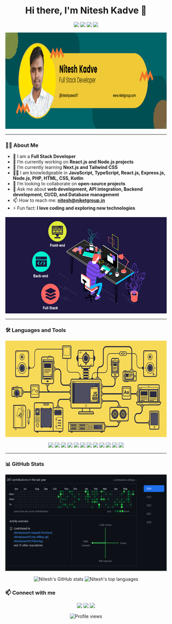 <h1 align="center">Hi there, I'm Nitesh Kadve 👋</h1>

<p align="center">
  <a href="https://www.linkedin.com/in/niteshkadve/"><img src="https://img.shields.io/badge/LinkedIn-0077B5?style=for-the-badge&logo=linkedin&logoColor=white"></a>
  <a href="https://github.com/niteshpawar97"><img src="https://img.shields.io/github/followers/niteshpawar97?label=GitHub&style=for-the-badge"></a>
  <a href="mailto:nitesh@niketgroup.in"><img src="https://img.shields.io/badge/Email-D14836?style=for-the-badge&logo=gmail&logoColor=white"></a>
  <a href="https://x.com/niteshpawarking"><img src="https://img.shields.io/badge/Twitter-1DA1F2?style=for-the-badge&logo=twitter&logoColor=white"></a>
</p>

<p align="center">
  <img src="https://raw.githubusercontent.com/niteshpawar97/niteshpawar97/master/assets/nitesh.png" height="300" alt="Developer at work">
</p>

---

### 👨‍💻 About Me

- 💼 I am a **Full Stack Developer**
- 🔭 I’m currently working on **React.js and Node.js projects**
- 🌱 I’m currently learning **Next.js and Tailwind CSS**
- 🧑‍💻 I am knowledgeable in **JavaScript, TypeScript, React.js, Express.js, Node.js, PHP, HTML, CSS, Kotlin**
- 👯 I’m looking to collaborate on **open-source projects**
- 💬 Ask me about **web development, API integration, Backend development, CI/CD, and Database management**
- 📫 How to reach me: **[nitesh@niketgroup.in](mailto:nitesh@niketgroup.in)**
- ⚡ Fun fact: **I love coding and exploring new technologies**
<p align="center">
  <img src="https://raw.githubusercontent.com/niteshpawar97/niteshpawar97/master/assets/niteshpawar97.gif"  height="300" alt="Developer at work">
</p>

---

### 🛠️ Languages and Tools

<p align="center">
  <img src="https://raw.githubusercontent.com/niteshpawar97/niteshpawar97/master/assets/full-stack-1.gif"  height="300" alt="Developer at work">
</p>

<p align="center">
  <img src="https://img.shields.io/badge/JavaScript-F7DF1E?style=for-the-badge&logo=javascript&logoColor=black">
  <img src="https://img.shields.io/badge/React-61DAFB?style=for-the-badge&logo=react&logoColor=black">
  <img src="https://img.shields.io/badge/Node.js-339933?style=for-the-badge&logo=nodedotjs&logoColor=white">
  <img src="https://img.shields.io/badge/Express.js-000000?style=for-the-badge&logo=express&logoColor=white">
  <img src="https://img.shields.io/badge/Sequelize-52B0E7?style=for-the-badge&logo=sequelize&logoColor=white">
  <img src="https://img.shields.io/badge/Tailwind_CSS-38B2AC?style=for-the-badge&logo=tailwind-css&logoColor=white">
  <img src="https://img.shields.io/badge/HTML-E34F26?style=for-the-badge&logo=html5&logoColor=white">
  <img src="https://img.shields.io/badge/CSS-1572B6?style=for-the-badge&logo=css3&logoColor=white">
  <img src="https://img.shields.io/badge/PHP-777BB4?style=for-the-badge&logo=php&logoColor=white">
  <img src="https://img.shields.io/badge/Kotlin-0095D5?style=for-the-badge&logo=kotlin&logoColor=white">
  <img src="https://img.shields.io/badge/Java-007396?style=for-the-badge&logo=java&logoColor=white">
  <img src="https://img.shields.io/badge/Git-F05032?style=for-the-badge&logo=git&logoColor=white">
</p>

---

### 📊 GitHub Stats
<p align="center">
  <img src="https://raw.githubusercontent.com/niteshpawar97/niteshpawar97/master/assets/niteshpawar97-Nitesh-Kadve-.png"  height="300" alt="GitHub Stats">
</p>
<p align="center">
  <img src="https://github-readme-stats.vercel.app/api?username=niteshpawar97&show_icons=true&theme=radical" alt="Nitesh's GitHub stats">
  <img src="https://github-readme-stats.vercel.app/api/top-langs/?username=niteshpawar97&layout=compact&theme=radical" alt="Nitesh's top languages">
</p>


### 📫 Connect with me

<p align="center">
  <a href="https://www.linkedin.com/in/niteshkadve/"><img src="https://img.shields.io/badge/LinkedIn-0077B5?style=for-the-badge&logo=linkedin&logoColor=white"></a>
  <a href="https://x.com/niteshpawarking"><img src="https://img.shields.io/badge/Twitter-1DA1F2?style=for-the-badge&logo=twitter&logoColor=white"></a>
  <!-- <a href="https://dev.to/niteshpawar97"><img src="https://img.shields.io/badge/Dev.to-0A0A0A?style=for-the-badge&logo=dev.to&logoColor=white"></a>
  <a href="https://medium.com/@niteshpawar97"><img src="https://img.shields.io/badge/Medium-12100E?style=for-the-badge&logo=medium&logoColor=white"></a> -->
  <a href="https://niketgroup.in"><img src="https://img.shields.io/badge/Website-0A0A0A?style=for-the-badge&logo=google-chrome&logoColor=white"></a>
</p>

<p align="center">
  <img src="https://komarev.com/ghpvc/?username=niteshpawar97&style=for-the-badge&color=brightgreen" alt="Profile views">
</p>
